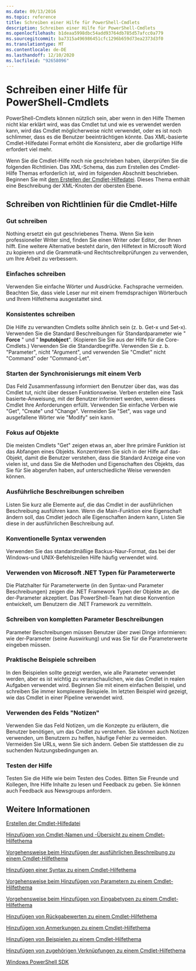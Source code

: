 ```yaml
---
ms.date: 09/13/2016
ms.topic: reference
title: Schreiben einer Hilfe für PowerShell-Cmdlets
description: Schreiben einer Hilfe für PowerShell-Cmdlets
ms.openlocfilehash: b1deaa5998dbc54add93764db785d57afcc0a779
ms.sourcegitcommit: ba7315a496986451cfc1296b659d73ea2373d3f0
ms.translationtype: MT
ms.contentlocale: de-DE
ms.lasthandoff: 12/10/2020
ms.locfileid: "92658096"
---
```

# <a name="writing-help-for-powershell-cmdlets"></a>Schreiben einer Hilfe für PowerShell-Cmdlets

PowerShell-Cmdlets können nützlich sein, aber wenn in den Hilfe Themen nicht klar erklärt wird, was das Cmdlet tut und wie es verwendet werden kann, wird das Cmdlet möglicherweise nicht verwendet, oder es ist noch schlimmer, dass es die Benutzer beeinträchtigen könnte. Das XML-basierte Cmdlet-Hilfedatei Format erhöht die Konsistenz, aber die großartige Hilfe erfordert viel mehr.

Wenn Sie die Cmdlet-Hilfe noch nie geschrieben haben, überprüfen Sie die folgenden Richtlinien. Das XML-Schema, das zum Erstellen des Cmdlet-Hilfe Themas erforderlich ist, wird im folgenden Abschnitt beschrieben. Beginnen Sie mit [dem Erstellen der Cmdlet-Hilfedatei](./how-to-create-the-cmdlet-help-file.md). Dieses Thema enthält eine Beschreibung der XML-Knoten der obersten Ebene.

## <a name="writing-guidelines-for-cmdlet-help"></a>Schreiben von Richtlinien für die Cmdlet-Hilfe

### <a name="write-well"></a>Gut schreiben

Nothing ersetzt ein gut geschriebenes Thema. Wenn Sie kein professioneller Writer sind, finden Sie einen Writer oder Editor, der Ihnen hilft. Eine weitere Alternative besteht darin, den Hilfetext in Microsoft Word zu kopieren und die Grammatik-und Rechtschreibprüfungen zu verwenden, um Ihre Arbeit zu verbessern.

### <a name="write-simply"></a>Einfaches schreiben

Verwenden Sie einfache Wörter und Ausdrücke. Fachsprache vermeiden. Beachten Sie, dass viele Leser nur mit einem fremdsprachigen Wörterbuch und Ihrem Hilfethema ausgestattet sind.

### <a name="write-consistently"></a>Konsistentes schreiben

Die Hilfe zu verwandten Cmdlets sollte ähnlich sein (z. b. Get-x und Set-x). Verwenden Sie die Standard Beschreibungen für Standardparameter wie " **Force** " und " **Inputobject**". (Kopieren Sie Sie aus der Hilfe für die Core-Cmdlets.) Verwenden Sie die Standardbegriffe. Verwenden Sie z. b. "Parameter", nicht "Argument", und verwenden Sie "Cmdlet" nicht "Command" oder "Command-Let".

### <a name="start-the-synopsis-with-a-verb"></a>Starten der Synchronisierungs mit einem Verb

Das Feld Zusammenfassung informiert den Benutzer über das, was das Cmdlet tut, nicht über dessen Funktionsweise. Verben erstellen eine Task basierte-Anweisung, mit der Benutzer informiert werden, wenn dieses Cmdlet Ihre Anforderungen erfüllt. Verwenden Sie einfache Verben wie "Get", "Create" und "Change". Vermeiden Sie "Set", was vage und ausgefallene Wörter wie "Modify" sein kann.

### <a name="focus-on-objects"></a>Fokus auf Objekte

Die meisten Cmdlets "Get" zeigen etwas an, aber Ihre primäre Funktion ist das Abfangen eines Objekts. Konzentrieren Sie sich in der Hilfe auf das-Objekt, damit die Benutzer verstehen, dass die Standard Anzeige eine von vielen ist, und dass Sie die Methoden und Eigenschaften des Objekts, das Sie für Sie abgerufen haben, auf unterschiedliche Weise verwenden können.

### <a name="write-detailed-descriptions"></a>Ausführliche Beschreibungen schreiben

Listen Sie kurz alle Elemente auf, die das Cmdlet in der ausführlichen Beschreibung ausführen kann. Wenn die Main-Funktion eine Eigenschaft ändern soll, das Cmdlet jedoch alle Eigenschaften ändern kann, Listen Sie diese in der ausführlichen Beschreibung auf.

### <a name="use-conventional-syntax"></a>Konventionelle Syntax verwenden

Verwenden Sie das standardmäßige Backus-Naur-Format, das bei der Windows-und UNIX-Befehlszeilen Hilfe häufig verwendet wird.

### <a name="use-microsoft-net-types-for-parameter-values"></a>Verwenden von Microsoft .NET Typen für Parameterwerte

Die Platzhalter für Parameterwerte (in den Syntax-und Parameter Beschreibungen) zeigen die .NET Framework Typen der Objekte an, die der-Parameter akzeptiert. Das PowerShell-Team hat diese Konvention entwickelt, um Benutzern die .NET Framework zu vermitteln.

### <a name="write-complete-parameter-descriptions"></a>Schreiben von kompletten Parameter Beschreibungen

Parameter Beschreibungen müssen Benutzer über zwei Dinge informieren: wie der-Parameter (seine Auswirkung) und was Sie für die Parameterwerte eingeben müssen.

### <a name="write-practical-examples"></a>Praktische Beispiele schreiben

In den Beispielen sollte gezeigt werden, wie alle Parameter verwendet werden, aber es ist wichtig zu veranschaulichen, wie das Cmdlet in realen Aufgaben verwendet wird. Beginnen Sie mit einem einfachen Beispiel, und schreiben Sie immer komplexere Beispiele. Im letzten Beispiel wird gezeigt, wie das Cmdlet in einer Pipeline verwendet wird.

### <a name="use-the-notes-field"></a>Verwenden des Felds "Notizen"

Verwenden Sie das Feld Notizen, um die Konzepte zu erläutern, die Benutzer benötigen, um das Cmdlet zu verstehen. Sie können auch Notizen verwenden, um Benutzern zu helfen, häufige Fehler zu vermeiden. Vermeiden Sie URLs, wenn Sie sich ändern. Geben Sie stattdessen die zu suchenden Nutzungsbedingungen an.

### <a name="test-your-help"></a>Testen der Hilfe

Testen Sie die Hilfe wie beim Testen des Codes. Bitten Sie Freunde und Kollegen, Ihre Hilfe Inhalte zu lesen und Feedback zu geben. Sie können auch Feedback aus Newsgroups anfordern.

## <a name="see-also"></a>Weitere Informationen

 [Erstellen der Cmdlet-Hilfedatei](./how-to-create-the-cmdlet-help-file.md)

 [Hinzufügen von Cmdlet-Namen und -Übersicht zu einem Cmdlet-Hilfethema](./how-to-add-the-cmdlet-name-and-synopsis-to-a-cmdlet-help-topic.md)

 [Vorgehensweise beim Hinzufügen der ausführlichen Beschreibung zu einem Cmdlet-Hilfethema](./how-to-add-a-cmdlet-description.md)

 [Hinzufügen einer Syntax zu einem Cmdlet-Hilfethema](./how-to-add-syntax-to-a-cmdlet-help-topic.md)

 [Vorgehensweise beim Hinzufügen von Parametern zu einem Cmdlet-Hilfethema](./how-to-add-parameter-information.md)

 [Vorgehensweise beim Hinzufügen von Eingabetypen zu einem Cmdlet-Hilfethema](./how-to-add-input-types-to-a-cmdlet-help-topic.md)

 [Hinzufügen von Rückgabewerten zu einem Cmdlet-Hilfethema](./how-to-add-return-values-to-a-cmdlet-help-topic.md)

 [Hinzufügen von Anmerkungen zu einem Cmdlet-Hilfethema](./how-to-add-notes-to-a-cmdlet-help-topic.md)

 [Hinzufügen von Beispielen zu einem Cmdlet-Hilfethema](./how-to-add-examples-to-a-cmdlet-help-topic.md)

 [Hinzufügen von zugehörigen Verknüpfungen zu einem Cmdlet-Hilfethema](./how-to-add-related-links-to-a-cmdlet-help-topic.md)

 [Windows PowerShell SDK](../windows-powershell-reference.md)
